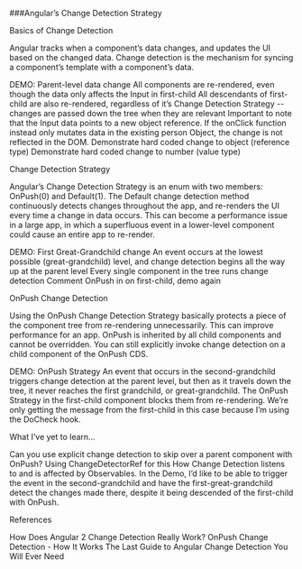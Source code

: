 ###Angular’s Change Detection Strategy

Basics of Change Detection

Angular tracks when a component’s data changes, and updates the UI based on the changed data.
Change detection is the mechanism for syncing a component’s template with a component’s data.



DEMO: Parent-level data change
All components are re-rendered, even though the data only affects the Input in first-child
All descendants of first-child are also re-rendered, regardless of it’s Change Detection Strategy -- changes are passed down the tree when they are relevant
Important to note that the Input data points to a new object reference. If the onClick function instead only mutates data in the existing person Object, the change is not reflected in the DOM.
Demonstrate hard coded change to object (reference type)
Demonstrate hard coded change to number (value type)




Change Detection Strategy

Angular’s Change Detection Strategy is an enum with two members: OnPush(0) and Default(1).
The Default change detection method continuously detects changes throughout the app, and re-renders the UI every time a change in data occurs.
This can become a performance issue in a large app, in which a superfluous event in a lower-level component could cause an entire app to re-render.




DEMO: First Great-Grandchild change
An event occurs at the lowest possible (great-grandchild) level, and change detection begins all the way up at the parent level
Every single component in the tree runs change detection
Comment OnPush in on first-child, demo again



OnPush Change Detection

Using the OnPush Change Detection Strategy basically protects a piece of the component tree from re-rendering unnecessarily.
This can improve performance for an app.
OnPush is inherited by all child components and cannot be overridden.
You can still explicitly invoke change detection on a child component of the OnPush CDS.


DEMO: OnPush Strategy
An event that occurs in the second-grandchild triggers change detection at the parent level, but then as it travels down the tree, it never reaches the first grandchild, or great-grandchild.
The OnPush Strategy in the first-child component blocks them from re-rendering.
We’re only getting the message from the first-child in this case because I’m using the DoCheck hook.



What I’ve yet to learn…

Can you use explicit change detection to skip over a parent component with OnPush?
Using ChangeDetectorRef for this
How Change Detection listens to and is affected by Observables.
In the Demo, I’d like to be able to trigger the event in the second-grandchild and have the first-great-grandchild detect the changes made there, despite it being descended of the first-child with OnPush.


References

How Does Angular 2 Change Detection Really Work?
OnPush Change Detection - How It Works
The Last Guide to Angular Change Detection You Will Ever Need
